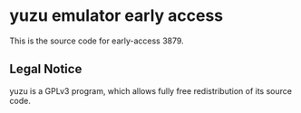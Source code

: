 yuzu emulator early access
=============

This is the source code for early-access 3879.

## Legal Notice

yuzu is a GPLv3 program, which allows fully free redistribution of its source code.
